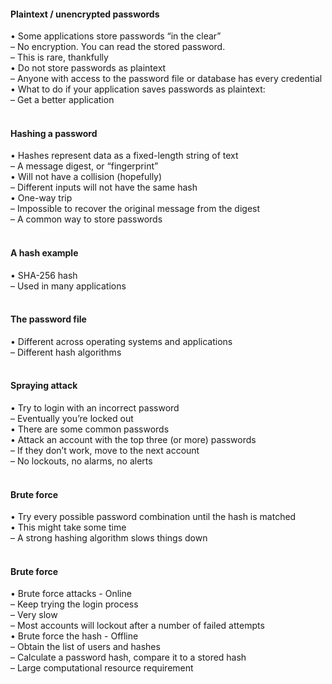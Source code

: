 ####  Plaintext / unencrypted passwords  

• Some applications store passwords “in the clear”  
– No encryption. You can read the stored password.  
– This is rare, thankfully  
• Do not store passwords as plaintext  
– Anyone with access to the password file or database has every credential  
• What to do if your application saves passwords as plaintext:  
– Get a better application  
<br>


####  Hashing a password  

• Hashes represent data as a fixed-length string of text  
– A message digest, or “fingerprint”  
• Will not have a collision (hopefully)  
– Different inputs will not have the same hash  
• One-way trip  
– Impossible to recover the original message from the digest  
– A common way to store passwords  
<br>


####  A hash example  

• SHA-256 hash  
– Used in many applications  
<br>


####  The password file  

• Different across operating systems and applications  
– Different hash algorithms  
<br>


####  Spraying attack  

• Try to login with an incorrect password  
– Eventually you’re locked out  
• There are some common passwords  
• Attack an account with the top three (or more) passwords  
– If they don’t work, move to the next account  
– No lockouts, no alarms, no alerts  
<br>


####  Brute force  

• Try every possible password combination until the hash is matched  
• This might take some time  
– A strong hashing algorithm slows things down  
<br>


####  Brute force  

• Brute force attacks - Online  
– Keep trying the login process  
– Very slow  
– Most accounts will lockout after a number of failed attempts  
• Brute force the hash - Offline  
– Obtain the list of users and hashes  
– Calculate a password hash, compare it to a stored hash  
– Large computational resource requirement
